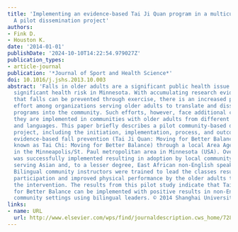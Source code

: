 ```yaml
---
title: 'Implementing an evidence-based Tai Ji Quan program in a multicultural setting:
  A pilot dissemination project'
authors:
- Fink D.
- Houston K.
date: '2014-01-01'
publishDate: '2024-10-10T14:22:54.979027Z'
publication_types:
- article-journal
publication: '*Journal of Sport and Health Science*'
doi: 10.1016/j.jshs.2013.10.003
abstract: 'Falls in older adults are a significant public health issue and a particularly
  significant health risk in Minnesota. With accumulating research evidence suggesting
  that falls can be prevented through exercise, there is an increased public health
  effort among organizations serving older adults to translate and disseminate evidence-based
  programs into the community. Such efforts, however, face additional challenges if
  they are implemented in communities with older adults from different cultural backgrounds
  and languages. This paper briefly describes a pilot community-based dissemination
  project, including the initiation, implementation, process, and outcomes, of an
  evidence-based fall prevention (Tai Ji Quan: Moving for Better Balance formerly
  known as Tai Chi: Moving for Better Balance) through a local Area Agency on Aging
  in the Minneapolis/St. Paul metropolitan area in Minnesota (USA). Overall, the program
  was successfully implemented resulting in adoption by local community organizations
  serving Asian and, to a lesser degree, East African non-English speaking older adults.
  Bilingual community instructors were trained to lead the classes resulting in broad
  participation and improved physical performance by the older adults targeted for
  the intervention. The results from this pilot study indicate that Tai Ji Quan: Moving
  for Better Balance can be implemented with positive results in non-English speaking
  community settings using bilingual leaders. © 2014 Shanghai University of Sport.'
links:
- name: URL
  url: http://www.elsevier.com/wps/find/journaldescription.cws_home/728044/description
---
```

